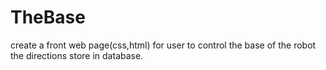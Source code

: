 # TheBase

create a front web page(css,html) for user to control the base of the robot the directions store in database.
